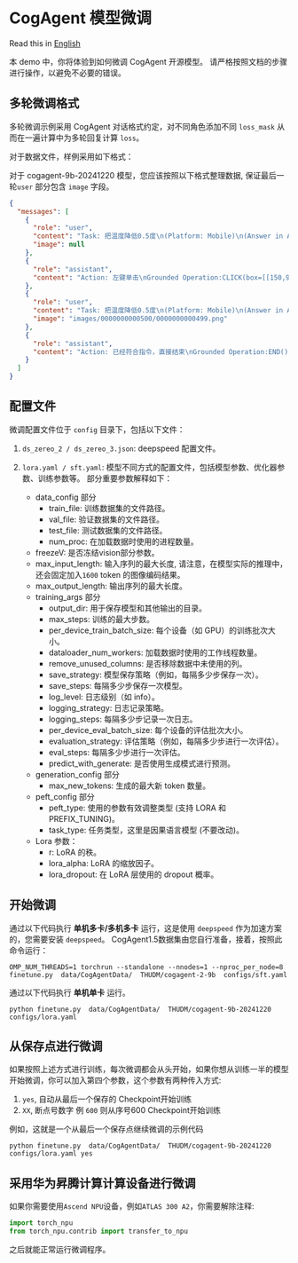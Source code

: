 # CogAgent 模型微调

Read this in [English](README_en.md)

本 demo 中，你将体验到如何微调 CogAgent 开源模型。 请严格按照文档的步骤进行操作，以避免不必要的错误。

## 多轮微调格式

多轮微调示例采用 CogAgent 对话格式约定，对不同角色添加不同 `loss_mask` 从而在一遍计算中为多轮回复计算 `loss`。

对于数据文件，样例采用如下格式：

对于 cogagent-9b-20241220 模型，您应该按照以下格式整理数据, 保证最后一轮`user` 部分包含 `image` 字段。

```json
{
  "messages": [
    {
      "role": "user",
      "content": "Task: 把温度降低0.5度\n(Platform: Mobile)\n(Answer in Action-Operation-Sensitive format.)",
      "image": null
    },
    {
      "role": "assistant",
      "content": "Action: 左键单击\nGrounded Operation:CLICK(box=[[150,911,180,975]], element_info='降低')\n<<END>>"
    },
    {
      "role": "user",
      "content": "Task: 把温度降低0.5度\n(Platform: Mobile)\n(Answer in Action-Operation-Sensitive format.)\nHistory Step: 点击左下角的降低按钮\nCLICK(box=[[150,911,180,975]], element_info='降低')",
      "image": "images/0000000000500/0000000000499.png"
    },
    {
      "role": "assistant",
      "content": "Action: 已经符合指令，直接结束\nGrounded Operation:END()"
    }
  ]
}
```

## 配置文件

微调配置文件位于 `config` 目录下，包括以下文件：

1. `ds_zereo_2 / ds_zereo_3.json`: deepspeed 配置文件。

2. `lora.yaml / sft.yaml`: 模型不同方式的配置文件，包括模型参数、优化器参数、训练参数等。 部分重要参数解释如下：
    + data_config 部分
        + train_file: 训练数据集的文件路径。
        + val_file: 验证数据集的文件路径。
        + test_file: 测试数据集的文件路径。
        + num_proc: 在加载数据时使用的进程数量。
    + freezeV: 是否冻结vision部分参数。
    + max_input_length: 输入序列的最大长度, 请注意，在模型实际的推理中，还会固定加入`1600` token 的图像编码结果。
    + max_output_length: 输出序列的最大长度。
    + training_args 部分
        + output_dir: 用于保存模型和其他输出的目录。
        + max_steps: 训练的最大步数。
        + per_device_train_batch_size: 每个设备（如 GPU）的训练批次大小。
        + dataloader_num_workers: 加载数据时使用的工作线程数量。
        + remove_unused_columns: 是否移除数据中未使用的列。
        + save_strategy: 模型保存策略（例如，每隔多少步保存一次）。
        + save_steps: 每隔多少步保存一次模型。
        + log_level: 日志级别（如 info）。
        + logging_strategy: 日志记录策略。
        + logging_steps: 每隔多少步记录一次日志。
        + per_device_eval_batch_size: 每个设备的评估批次大小。
        + evaluation_strategy: 评估策略（例如，每隔多少步进行一次评估）。
        + eval_steps: 每隔多少步进行一次评估。
        + predict_with_generate: 是否使用生成模式进行预测。
    + generation_config 部分
        + max_new_tokens: 生成的最大新 token 数量。
    + peft_config 部分
        + peft_type: 使用的参数有效调整类型 (支持 LORA 和 PREFIX_TUNING)。
        + task_type: 任务类型，这里是因果语言模型 (不要改动)。
    + Lora 参数：
        + r: LoRA 的秩。
        + lora_alpha: LoRA 的缩放因子。
        + lora_dropout: 在 LoRA 层使用的 dropout 概率。

## 开始微调

通过以下代码执行 **单机多卡/多机多卡** 运行，这是使用 `deepspeed` 作为加速方案的，您需要安装 `deepspeed`。
CogAgent1.5数据集由您自行准备，接着，按照此命令运行：

```shell
OMP_NUM_THREADS=1 torchrun --standalone --nnodes=1 --nproc_per_node=8  finetune.py  data/CogAgentData/  THUDM/cogagent-2-9b  configs/sft.yaml
```

通过以下代码执行 **单机单卡** 运行。

```shell
python finetune.py  data/CogAgentData/  THUDM/cogagent-9b-20241220  configs/lora.yaml
```

## 从保存点进行微调

如果按照上述方式进行训练，每次微调都会从头开始，如果你想从训练一半的模型开始微调，你可以加入第四个参数，这个参数有两种传入方式:

1. `yes`, 自动从最后一个保存的 Checkpoint开始训练
2. `XX`, 断点号数字 例 `600` 则从序号600 Checkpoint开始训练

例如，这就是一个从最后一个保存点继续微调的示例代码

```shell
python finetune.py  data/CogAgentData/  THUDM/cogagent-9b-20241220  configs/lora.yaml yes
```

## 采用华为昇腾计算计算设备进行微调

如果你需要使用`Ascend NPU`设备，例如`ATLAS 300 A2`，你需要解除注释:

```python
import torch_npu
from torch_npu.contrib import transfer_to_npu
```

之后就能正常运行微调程序。